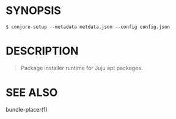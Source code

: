 # SYNOPSIS

```
$ conjure-setup --metadata metdata.json --config config.json
```

# DESCRIPTION

> Package installer runtime for Juju apt packages.

# SEE ALSO

bundle-placer(1)
